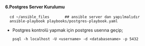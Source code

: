 #### 6.Postgres Server Kurulumu
  ```
    cd ~/ansible_files       ## ansible server dan yapılmalıdır
    ansible-playbook playbooks/postgres-playbook.yaml
  ```

- Postgres kontrolü yapmak için postgres userına geçip;

  `psql -h localhost -U <username> -d <databasename> -p 5432`